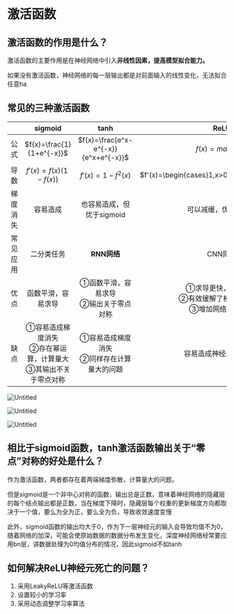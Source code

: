 # 激活函数


## 激活函数的作用是什么？

激活函数的主要作用是在神经网络中引入**非线性因素，提高模型拟合能力。**

如果没有激活函数，神经网络的每一层输出都是对前面输入的线性变化，无法拟合任意ha

## 常见的三种激活函数


|          |                           sigmoid                            |                          tanh                          |                             ReLU                             |
| :------: | :----------------------------------------------------------: | :----------------------------------------------------: | :----------------------------------------------------------: |
|   公式   |                  $f(x)=\frac{1}{1+e^{-x}}$                   |          $f(x)=\frac{e^x-e^{-x}}{e^x+e^{-x}}$          |                       $f(x)=max(0,x)$                        |
|   导数   |                     $f'(x)=f(x)(1-f(x))$                     |                    $f'(x)=1-f^2(x)$                    |       $f'(x)=\begin{cases}1,x>0\\0,x\leq0\end{cases}$        |
| 梯度消失 |                           容易造成                           |               也容易造成，但优于sigmoid                |                     可以减缓，优于前两者                     |
| 常见应用 |                          二分类任务                          |                      **RNN网络**                       |                           CNN网络                            |
|   优点   |                      函数平滑，容易求导                      |        ①函数平滑，容易求导<br>②输出关于零点对称        | ①求导更快，收敛更快   <br>②有效缓解了梯度消失问题<br>③增加网络的稀疏性 |
|   缺点   | ①容易造成梯度消失       <br>②存在幂运算，计算量大<br>③其输出不关于零点对称 |     ①容易造成梯度消失  <br>②同样存在计算量大的问题     |                    容易造成神经元的“死亡”                    |

![Untitled](%E6%BF%80%E6%B4%BB%E5%87%BD%E6%95%B0%2017c018d7a7ed4860a9e4cff444aeba77/Untitled.png)

![Untitled](%E6%BF%80%E6%B4%BB%E5%87%BD%E6%95%B0%2017c018d7a7ed4860a9e4cff444aeba77/Untitled%201.png)

![Untitled](%E6%BF%80%E6%B4%BB%E5%87%BD%E6%95%B0%2017c018d7a7ed4860a9e4cff444aeba77/Untitled%202.png)

## ****相比于sigmoid函数，tanh激活函数输出关于“零点”对称的好处是什么？****

作为激活函数，两者都存在着两端梯度弥散，计算量大的问题。

但是sigmoid是一个非中心对称的函数，输出总是正数，意味着神经网络的隐藏层的每个结点输出都是正数，当在梯度下降时，隐藏层每个权重的更新梯度方向都取决于一个值，要么为全为正，要么全为负，导致收敛速度变慢

此外，sigmoid函数的输出均大于0，作为下一层神经元的输入会导致均值不为0，随着网络的加深，可能会使原始数据的数据分布发生变化，深度神经网络经常要应用bn层，讲数据处理为0均值分布的情况，因此sigmoid不如tanh

## 如何解决ReLU神经元死亡的问题？

1. 采用LeakyReLU等激活函数
2. 设置较小的学习率
3. 采用动态调整学习率算法

